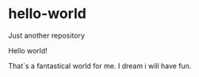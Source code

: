 # hello-world
Just another repository


Hello world!

That`s a fantastical world for me.
I dream i will have fun.
